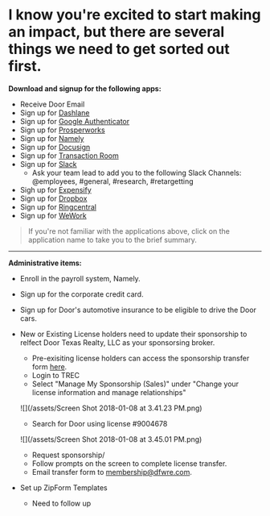 # I know you're excited to start making an impact, but there are several things we need to get sorted out first.

**Download and signup for the following apps:**

* Receive Door Email  
* Sign up for [Dashlane](/first-day/dashlane.md)  
* Sign up for [Google Authenticator](/first-day/google-authenticator.md)  
* Sign up for [Prosperworks](/first-day/prosperworks.md)  
* Sign up for [Namely](/first-day/namely.md)  
* Sign up for [Docusign](/first-day/docusign.md)  
* Sign up for [Transaction Room](/first-day/transaction-room.md)  
* Sign up for [Slack](/first-day/slack.md)  
  * Ask your team lead to add you to the following Slack Channels: @employees, \#general, \#research, \#retargetting
* Sigh up for [Expensify](/first-day/expensify.md)  
* Sign up for [Dropbox](/first-day/dropbox.md)  
* Sign up for [Ringcentral](/first-day/ringcentral.md)  
* Sign up for [WeWork](/first-day/wework.md)

> If you're not familiar with the applications above, click on the application name to take you to the brief summary.

---

**Administrative items:**

* Enroll in the payroll system, Namely.
* Sign up for the corporate credit card.
* Sign up for Door's automotive insurance to be eligible to drive the Door cars.

* New or Existing License holders need to update their sponsorship to relfect Door Texas Realty, LLC as your sponsorsing broker.

  * Pre-exisiting license holders can access the sponsorship transfer form [here](https://www.trec.texas.gov/forms/sales-agent-sponsorship-form-1).
  * Login to TREC
  * Select "Manage My Sponsorship \(Sales\)" under "Change your license information and manage relationships"

  ![](/assets/Screen Shot 2018-01-08 at 3.41.23 PM.png)

  * Search for Door using license \#9004678

  ![](/assets/Screen Shot 2018-01-08 at 3.45.01 PM.png)

  * Request sponsorship/
  * Follow prompts on the screen to complete license transfer. 
  * Email transfer form to membership@dfwre.com.

* Set up ZipForm Templates

  * Need to follow up 



